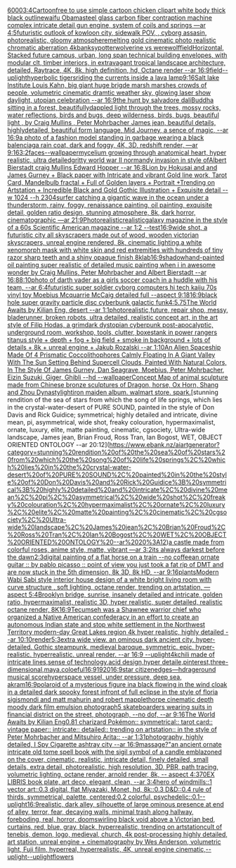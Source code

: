 [6000](https://www.ebank.nz/aiartgenerator?category=6000)[3:4](https://www.ebank.nz/aiartgenerator?category=3%3A4)[Cartoon](https://www.ebank.nz/aiartgenerator?category=Cartoon)[free to use simple cartoon chicken clipart white body thick black outline](https://www.ebank.nz/aiartgenerator?category=free%20to%20use%20simple%20cartoon%20chicken%20clipart%20white%20body%20thick%20black%20outline)[waifu Obama](https://www.ebank.nz/aiartgenerator?category=waifu%20Obama)[steel glass carbon fiber contraption machine complex intricate detail gun engine, system of coils and springs —ar 4:5](https://www.ebank.nz/aiartgenerator?category=steel%20glass%20carbon%20fiber%20contraption%20machine%20complex%20intricate%20detail%20gun%20engine%2C%20system%20of%20coils%20and%20springs%20%E2%80%94ar%204%3A5)[futuristic outlook of kowloon city, sidewalk POV, , cyborg assasin, photorealistic, gloomy atmosphere](https://www.ebank.nz/aiartgenerator?category=futuristic%20outlook%20of%20kowloon%20city%2C%20sidewalk%20POV%2C%20%2C%20cyborg%20assasin%2C%20photorealistic%2C%20gloomy%20atmosphere)[melting gold cinematic photo realistic chromatic aberration 4k](https://www.ebank.nz/aiartgenerator?category=melting%20gold%20cinematic%20photo%20realistic%20chromatic%20aberration%204k)[banksy](https://www.ebank.nz/aiartgenerator?category=banksy)[potter](https://www.ebank.nz/aiartgenerator?category=potter)[wolverine vs werewolf](https://www.ebank.nz/aiartgenerator?category=wolverine%20vs%20werewolf)[field](https://www.ebank.nz/aiartgenerator?category=field)[Horizontal, Stacked future campus, urban, long span technical building envelopes, with modular clt, timber interiors, in extravagant tropical landscape architecture, detailed, Raytrace, 4K, 8k, high definition, hd, Octane render --ar 16:9](https://www.ebank.nz/aiartgenerator?category=Horizontal%2C%20Stacked%20future%20campus%2C%20urban%2C%20long%20span%20technical%20building%20envelopes%2C%20with%20modular%20clt%2C%20timber%20interiors%2C%20in%20extravagant%20tropical%20landscape%20architecture%2C%20detailed%2C%20Raytrace%2C%204K%2C%208k%2C%20high%20definition%2C%20hd%2C%20Octane%20render%20--ar%2016%3A9)[field](https://www.ebank.nz/aiartgenerator?category=field)[--uplight](https://www.ebank.nz/aiartgenerator?category=--uplight)[hyperbolic tigers](https://www.ebank.nz/aiartgenerator?category=hyperbolic%20tigers)[riding the currents inside a lava lamp](https://www.ebank.nz/aiartgenerator?category=riding%20the%20currents%20inside%20a%20lava%20lamp)[9:16](https://www.ebank.nz/aiartgenerator?category=9%3A16)[Salt lake Institute Louis Kahn, big giant huge brigde marsh marshes crowds of people, volumetric cinematic dramtic weather sky, glowing laser show daylight, utopian celebration --ar 16:9](https://www.ebank.nz/aiartgenerator?category=Salt%20lake%20Institute%20Louis%20Kahn%2C%20big%20giant%20huge%20brigde%20marsh%20marshes%20crowds%20of%20people%2C%20volumetric%20cinematic%20dramtic%20weather%20sky%2C%20glowing%20laser%20show%20daylight%2C%20utopian%20celebration%20--ar%2016%3A9)[the hunt by salvadore dali](https://www.ebank.nz/aiartgenerator?category=the%20hunt%20by%20salvadore%20dali)[Buddha sitting in a forest,  beautifullydappled light through the trees, mossy rocks, water reflections, birds and bugs, deep wilderness, birds, bugs, beautiful light , by  Craig Mullins , Peter Mohrbacher James jean, beautiful details, highlydetailed, beautiful form language, Mid Journey, a sence of magic, --ar 16:9](https://www.ebank.nz/aiartgenerator?category=Buddha%20sitting%20in%20a%20forest%2C%20%20beautifullydappled%20light%20through%20the%20trees%2C%20mossy%20rocks%2C%20water%20reflections%2C%20birds%20and%20bugs%2C%20deep%20wilderness%2C%20birds%2C%20bugs%2C%20beautiful%20light%20%2C%20by%20%20Craig%20Mullins%20%2C%20Peter%20Mohrbacher%20James%20jean%2C%20beautiful%20details%2C%20highlydetailed%2C%20beautiful%20form%20language%2C%20Mid%20Journey%2C%20a%20sence%20of%20magic%2C%20--ar%2016%3A9)[a photo of a fashion model standing in garbage wearing a black balenciaga rain coat, dark and foggy, 4K, 3D, redshift render, —ar 9:16](https://www.ebank.nz/aiartgenerator?category=a%20photo%20of%20a%20fashion%20model%20standing%20in%20garbage%20wearing%20a%20black%20balenciaga%20rain%20coat%2C%20dark%20and%20foggy%2C%204K%2C%203D%2C%20redshift%20render%2C%20%E2%80%94ar%209%3A16)[3:2](https://www.ebank.nz/aiartgenerator?category=3%3A2)[faces--wallpaper](https://www.ebank.nz/aiartgenerator?category=faces--wallpaper)[](https://www.ebank.nz/aiartgenerator?category=)[mycelium growing through anatomical heart, hyper realistic, ultra detailed](https://www.ebank.nz/aiartgenerator?category=mycelium%20growing%20through%20anatomical%20heart%2C%20hyper%20realistic%2C%20ultra%20detailed)[gritty world war II normandy invasion in style ofAlbert Bierstadt craig Mullins Edward Hopper --ar 16:8](https://www.ebank.nz/aiartgenerator?category=gritty%20world%20war%20II%20normandy%20invasion%20in%20style%20ofAlbert%20Bierstadt%20craig%20Mullins%20Edward%20Hopper%20--ar%2016%3A8)[Lion by Hokusai and and James Gurney + Black paper with Intricate and vibrant Gold line work, Tarot Card, Mandelbulb fractal + Full of Golden layers + Portrait +Trending on Artstation + Incredible Black and Gold Gothic Illustration + Exquisite detail --w 1024 --h 2304](https://www.ebank.nz/aiartgenerator?category=Lion%20by%20Hokusai%20and%20and%20James%20Gurney%20%2B%20Black%20paper%20with%20Intricate%20and%20vibrant%20Gold%20line%20work%2C%20Tarot%20Card%2C%20Mandelbulb%20fractal%20%2B%20Full%20of%20Golden%20layers%20%2B%20Portrait%20%2BTrending%20on%20Artstation%20%2B%20Incredible%20Black%20and%20Gold%20Gothic%20Illustration%20%2B%20Exquisite%20detail%20--w%201024%20--h%202304)[surfer catching a gigantic wave in the ocean under a thunderstorm, rainy, foggy, renaissance painting, oil painting, exquisite detail, golden ratio design, stunning atmosphere, 8k, dark horror, cinematographic —ar 21:9](https://www.ebank.nz/aiartgenerator?category=surfer%20catching%20a%20gigantic%20wave%20in%20the%20ocean%20under%20a%20thunderstorm%2C%20rainy%2C%20foggy%2C%20renaissance%20painting%2C%20oil%20painting%2C%20exquisite%20detail%2C%20golden%20ratio%20design%2C%20stunning%20atmosphere%2C%208k%2C%20dark%20horror%2C%20cinematographic%20%E2%80%94ar%2021%3A9)[Photorealistic](https://www.ebank.nz/aiartgenerator?category=Photorealistic)[realistic](https://www.ebank.nz/aiartgenerator?category=realistic)[galaxy magazine in the style of a 60s Scientific American magazine --ar 1:2 --test](https://www.ebank.nz/aiartgenerator?category=galaxy%20magazine%20in%20the%20style%20of%20a%2060s%20Scientific%20American%20magazine%20--ar%201%3A2%20--test)[16:9](https://www.ebank.nz/aiartgenerator?category=16%3A9)[wide shot, a futuristic city all skyscrapers made out of wood, wooden victorian skyscrapers, unreal engine rendered,  8k, cinematic lighting,](https://www.ebank.nz/aiartgenerator?category=wide%20shot%2C%20a%20futuristic%20city%20all%20skyscrapers%20made%20out%20of%20wood%2C%20wooden%20victorian%20skyscrapers%2C%20unreal%20engine%20rendered%2C%20%208k%2C%20cinematic%20lighting%2C)[a white xenomorph mask with white skin and red extremities with hundreds of tiny razor sharp teeth and a shiny opaque finish 8k](https://www.ebank.nz/aiartgenerator?category=a%20white%20xenomorph%20mask%20with%20white%20skin%20and%20red%20extremities%20with%20hundreds%20of%20tiny%20razor%20sharp%20teeth%20and%20a%20shiny%20opaque%20finish%208k)[lab](https://www.ebank.nz/aiartgenerator?category=lab)[16:9](https://www.ebank.nz/aiartgenerator?category=16%3A9)[shadow](https://www.ebank.nz/aiartgenerator?category=shadow)[hand-painted oil painting super realistic of detailed music painting when i in awesome wonder by Craig Mullins, Peter Mohrbacher and Albert Bierstadt --ar 16:8](https://www.ebank.nz/aiartgenerator?category=hand-painted%20oil%20painting%20super%20realistic%20of%20detailed%20music%20painting%20when%20i%20in%20awesome%20wonder%20by%20Craig%20Mullins%2C%20Peter%20Mohrbacher%20and%20Albert%20Bierstadt%20--ar%2016%3A8)[8:10](https://www.ebank.nz/aiartgenerator?category=8%3A10)[photo of darth vader as a girls soccer coach in a huddle with his team, --ar 6:4](https://www.ebank.nz/aiartgenerator?category=photo%20of%20darth%20vader%20as%20a%20girls%20soccer%20coach%20in%20a%20huddle%20with%20his%20team%2C%20--ar%206%3A4)[futuristic super soldier cyborg computers hi tech kaiju 70s vinyl toy Moebius Mcquarrie McCaig detailed full --aspect 9:18](https://www.ebank.nz/aiartgenerator?category=futuristic%20super%20soldier%20cyborg%20computers%20hi%20tech%20kaiju%2070s%20vinyl%20toy%20Moebius%20Mcquarrie%20McCaig%20detailed%20full%20--aspect%209%3A18)[16:9](https://www.ebank.nz/aiartgenerator?category=16%3A9)[black hole super gravity particle disc cyberbunk galactic funk](https://www.ebank.nz/aiartgenerator?category=black%20hole%20super%20gravity%20particle%20disc%20cyberbunk%20galactic%20funk)[4:5](https://www.ebank.nz/aiartgenerator?category=4%3A5)[.75](https://www.ebank.nz/aiartgenerator?category=.75)[The World Awaits by Kilian Eng, desert --ar 1:1](https://www.ebank.nz/aiartgenerator?category=The%20World%20Awaits%20by%20Kilian%20Eng%2C%20desert%20--ar%201%3A1)[photorealistic,](https://www.ebank.nz/aiartgenerator?category=photorealistic%2C)[future, repair shop, messy, bladerunner, broken robots, ultra detailed, realistic concept art, in the art style of Filip Hodas, a grimdark dystopian cyberpunk post-apocalyptic, underground room, workshop, tools, clutter, boxes](https://www.ebank.nz/aiartgenerator?category=future%2C%20repair%20shop%2C%20messy%2C%20bladerunner%2C%20broken%20robots%2C%20ultra%20detailed%2C%20realistic%20concept%20art%2C%20in%20the%20art%20style%20of%20Filip%20Hodas%2C%20a%20grimdark%20dystopian%20cyberpunk%20post-apocalyptic%2C%20underground%20room%2C%20workshop%2C%20tools%2C%20clutter%2C%20boxes)[tank in power rangers titanus style + depth + fog + big field + smoke in background + lots of details + 8k + unreal engine + Jakub Rozalski --ar 1:10](https://www.ebank.nz/aiartgenerator?category=tank%20in%20power%20rangers%20titanus%20style%20%2B%20depth%20%2B%20fog%20%2B%20big%20field%20%2B%20smoke%20in%20background%20%2B%20lots%20of%20details%20%2B%208k%20%2B%20unreal%20engine%20%2B%20Jakub%20Rozalski%20--ar%201%3A10)[An Alien Spaceship Made Of 4 Prismatic Coccolithophores Calmly Floating In A Giant Valley With The Sun Setting Behind Supercell Clouds, Painted With Natural Colors, In The Style Of James Gurney, Dan Seagrave, Moebius, Peter Mohrbacher, Eizin Suzuki, Giger, Ghibli --hd --wallpaper](https://www.ebank.nz/aiartgenerator?category=An%20Alien%20Spaceship%20Made%20Of%204%20Prismatic%20Coccolithophores%20Calmly%20Floating%20In%20A%20Giant%20Valley%20With%20The%20Sun%20Setting%20Behind%20Supercell%20Clouds%2C%20Painted%20With%20Natural%20Colors%2C%20In%20The%20Style%20Of%20James%20Gurney%2C%20Dan%20Seagrave%2C%20Moebius%2C%20Peter%20Mohrbacher%2C%20Eizin%20Suzuki%2C%20Giger%2C%20Ghibli%20--hd%20--wallpaper)[Concept Map of animal sculpture made from Chinese bronze sculptures of Dragon, horse, Ox Horn, Shang and Zhou Dynasty](https://www.ebank.nz/aiartgenerator?category=Concept%20Map%20of%20animal%20sculpture%20made%20from%20Chinese%20bronze%20sculptures%20of%20Dragon%2C%20horse%2C%20Ox%20Horn%2C%20Shang%20and%20Zhou%20Dynasty)[light](https://www.ebank.nz/aiartgenerator?category=light)[iron maiden album. walmart store. spark.](https://www.ebank.nz/aiartgenerator?category=iron%20maiden%20album.%20walmart%20store.%20spark.)[stunning rendition of the sea of stars from which the song of life springs, which lies in the crystal-water-desert of PURE SOUND, painted in the style of Don Davis and Rick Guidice; symmetrical; highly detailed and intricate, divine mean, pi, asymmetrical, wide shot, freaky colouration, hypermaximalist, ornate, luxury, elite, matte painting, cinematic, cgsociety, Ultra-wide landscape, James jean, Brian Froud, Ross Tran, Ian Bogost, WET, OBJECT ORIENTED ONTOLOGY --ar 20:12](https://www.ebank.nz/aiartgenerator?category=stunning%20rendition%20of%20the%20sea%20of%20stars%20from%20which%20the%20song%20of%20life%20springs%2C%20which%20lies%20in%20the%20crystal-water-desert%20of%20PURE%20SOUND%2C%20painted%20in%20the%20style%20of%20Don%20Davis%20and%20Rick%20Guidice%3B%20symmetrical%3B%20highly%20detailed%20and%20intricate%2C%20divine%20mean%2C%20pi%2C%20asymmetrical%2C%20wide%20shot%2C%20freaky%20colouration%2C%20hypermaximalist%2C%20ornate%2C%20luxury%2C%20elite%2C%20matte%20painting%2C%20cinematic%2C%20cgsociety%2C%20Ultra-wide%20landscape%2C%20James%20jean%2C%20Brian%20Froud%2C%20Ross%20Tran%2C%20Ian%20Bogost%2C%20WET%2C%20OBJECT%20ORIENTED%20ONTOLOGY%20--ar%2020%3A12)[a castle made from colorful roses, anime style, matte, vibrant —ar 3:2](https://www.ebank.nz/aiartgenerator?category=a%20castle%20made%20from%20colorful%20roses%2C%20anime%20style%2C%20matte%2C%20vibrant%20%E2%80%94ar%203%3A2)[its always darkest before the dawn](https://www.ebank.nz/aiartgenerator?category=its%20always%20darkest%20before%20the%20dawn)[2:3](https://www.ebank.nz/aiartgenerator?category=2%3A3)[digital painting of a flat horse on a train --no coffee](https://www.ebank.nz/aiartgenerator?category=digital%20painting%20of%20a%20flat%20horse%20on%20a%20train%20--no%20coffee)[an ornate guitar :: by pablo picasso :: point of view you just took a fat rip of DMT and are now stuck in the 5th dimension, 8k 3D, 8k HD, --ar 9:16](https://www.ebank.nz/aiartgenerator?category=an%20ornate%20guitar%20%3A%3A%20by%20pablo%20picasso%20%3A%3A%20point%20of%20view%20you%20just%20took%20a%20fat%20rip%20of%20DMT%20and%20are%20now%20stuck%20in%20the%205th%20dimension%2C%208k%203D%2C%208k%20HD%2C%20--ar%209%3A16)[plants](https://www.ebank.nz/aiartgenerator?category=plants)[Modern Wabi Sabi style interior house design of a white bright living room with curve structure , soft lighting, octane render, trending on artstation, —aspect 5:4](https://www.ebank.nz/aiartgenerator?category=Modern%20Wabi%20Sabi%20style%20interior%20house%20design%20of%20a%20white%20bright%20living%20room%20with%20curve%20structure%20%2C%20soft%20lighting%2C%20octane%20render%2C%20trending%20on%20artstation%2C%20%E2%80%94aspect%205%3A4)[Brooklyn bridge, sunrise, insanely detailed and intricate, golden ratio, hypermaximalist, realistic 3D, hyper realistic, super detailed, realistic octane render, 8K](https://www.ebank.nz/aiartgenerator?category=Brooklyn%20bridge%2C%20sunrise%2C%20insanely%20detailed%20and%20intricate%2C%20golden%20ratio%2C%20hypermaximalist%2C%20realistic%203D%2C%20hyper%20realistic%2C%20super%20detailed%2C%20realistic%20octane%20render%2C%208K)[16:9](https://www.ebank.nz/aiartgenerator?category=16%3A9)[Tecumseh was a Shawnee warrior chief who organized a Native American confederacy in an effort to create an autonomous Indian state and stop white settlement in the Northwest Territory modern-day Great Lakes region 4k hyper realistic, highly detailed --ar 10:10](https://www.ebank.nz/aiartgenerator?category=Tecumseh%20was%20a%20Shawnee%20warrior%20chief%20who%20organized%20a%20Native%20American%20confederacy%20in%20an%20effort%20to%20create%20an%20autonomous%20Indian%20state%20and%20stop%20white%20settlement%20in%20the%20Northwest%20Territory%20modern-day%20Great%20Lakes%20region%204k%20hyper%20realistic%2C%20highly%20detailed%20--ar%2010%3A10)[render](https://www.ebank.nz/aiartgenerator?category=render)[5:3](https://www.ebank.nz/aiartgenerator?category=5%3A3)[extra wide view. an ominous dark ancient city. hyper-detailed. Gothic steampunk. medieval baroque. symmetric. epic. hyper-realistic. hyperrealistic. unreal render. --ar 16:9 --uplight](https://www.ebank.nz/aiartgenerator?category=extra%20wide%20view.%20an%20ominous%20dark%20ancient%20city.%20hyper-detailed.%20Gothic%20steampunk.%20medieval%20baroque.%20symmetric.%20epic.%20hyper-realistic.%20hyperrealistic.%20unreal%20render.%20--ar%2016%3A9%20--uplight)[4k](https://www.ebank.nz/aiartgenerator?category=4k)[chili made of intricate lines,sense of technology,acid design,hyper detaile,pinterest,three-dimensional,maya,coloeful](https://www.ebank.nz/aiartgenerator?category=chili%20made%20of%20intricate%20lines%2Csense%20of%20technology%2Cacid%20design%2Chyper%20detaile%2Cpinterest%2Cthree-dimensional%2Cmaya%2Ccoloeful)[16:9](https://www.ebank.nz/aiartgenerator?category=16%3A9)[1920](https://www.ebank.nz/aiartgenerator?category=1920)[16:9](https://www.ebank.nz/aiartgenerator?category=16%3A9)[star citizen](https://www.ebank.nz/aiartgenerator?category=star%20citizen)[edges](https://www.ebank.nz/aiartgenerator?category=edges)[—hd](https://www.ebank.nz/aiartgenerator?category=%E2%80%94hd)[rage](https://www.ebank.nz/aiartgenerator?category=rage)[round musical score](https://www.ebank.nz/aiartgenerator?category=round%20musical%20score)[hyperspace vessel, under pressure, deep sea, akram](https://www.ebank.nz/aiartgenerator?category=hyperspace%20vessel%2C%20under%20pressure%2C%20deep%20sea%2C%20akram)[16:9](https://www.ebank.nz/aiartgenerator?category=16%3A9)[polaroid of a mysterious figure ina black flowing in the wind cloak in a detailed dark spooky forest infront of full eclipse in the style of floria sigismondi and matt mahurin and robert mapplethorpe cinematic depth moody dark film emulsion photograph](https://www.ebank.nz/aiartgenerator?category=polaroid%20of%20a%20mysterious%20figure%20ina%20black%20flowing%20in%20the%20wind%20cloak%20in%20a%20detailed%20dark%20spooky%20forest%20infront%20of%20full%20eclipse%20in%20the%20style%20of%20floria%20sigismondi%20and%20matt%20mahurin%20and%20robert%20mapplethorpe%20cinematic%20depth%20moody%20dark%20film%20emulsion%20photograph)[5  skateboarders wearing suits in financial district on the street, photograph, --no dof, --ar 9:16](https://www.ebank.nz/aiartgenerator?category=5%20%20skateboarders%20wearing%20suits%20in%20financial%20district%20on%20the%20street%2C%20photograph%2C%20--no%20dof%2C%20--ar%209%3A16)[The World Awaits by Kilian Eng](https://www.ebank.nz/aiartgenerator?category=The%20World%20Awaits%20by%20Kilian%20Eng)[0.8](https://www.ebank.nz/aiartgenerator?category=0.8)[1 charizard Pokémon:: symmetrical:: tarot card:: vintage paper:: intricate:: detailed:: trending on artstation:: in the style of Peter Mohrbacher and Mitsuhiro Arita:: --ar 1:3](https://www.ebank.nz/aiartgenerator?category=1%20charizard%20Pok%C3%A9mon%3A%3A%20symmetrical%3A%3A%20tarot%20card%3A%3A%20vintage%20paper%3A%3A%20intricate%3A%3A%20detailed%3A%3A%20trending%20on%20artstation%3A%3A%20in%20the%20style%20of%20Peter%20Mohrbacher%20and%20Mitsuhiro%20Arita%3A%3A%20--ar%201%3A3)[1](https://www.ebank.nz/aiartgenerator?category=1)[photography, highly detailed, I Spy Cigarette ashtray city --ar 16:9](https://www.ebank.nz/aiartgenerator?category=photography%2C%20highly%20detailed%2C%20I%20Spy%20Cigarette%20ashtray%20city%20--ar%2016%3A9)[massage?"](https://www.ebank.nz/aiartgenerator?category=massage%3F%22)[an ancient ornate intricate old tome spell book with the sigil symbol of a candle emblazoned on the cover, cinematic, realistic, intricate detail, finely detailed, small details, extra detail, photorealistic, high resolution, 3D, PBR, path tracing, volumetric lighting, octane render, arnold render, 8k, -- aspect 4:3](https://www.ebank.nz/aiartgenerator?category=an%20ancient%20ornate%20intricate%20old%20tome%20spell%20book%20with%20the%20sigil%20symbol%20of%20a%20candle%20emblazoned%20on%20the%20cover%2C%20cinematic%2C%20realistic%2C%20intricate%20detail%2C%20finely%20detailed%2C%20small%20details%2C%20extra%20detail%2C%20photorealistic%2C%20high%20resolution%2C%203D%2C%20PBR%2C%20path%20tracing%2C%20volumetric%20lighting%2C%20octane%20render%2C%20arnold%20render%2C%208k%2C%20--%20aspect%204%3A3)[70](https://www.ebank.nz/aiartgenerator?category=70)[EX LIBRIS book plate, art deco, elegant, clean, --ar 3:4](https://www.ebank.nz/aiartgenerator?category=EX%20LIBRIS%20book%20plate%2C%20art%20deco%2C%20elegant%2C%20clean%2C%20--ar%203%3A4)[hero of windmills::1 vector art::0.3 digital, flat Miyazaki, Monet, hd, 8k::0.3 D&D::0.4 rule of thirds, symmetrical, palette, centered:0.2 colorful, psychedelic::0.1](https://www.ebank.nz/aiartgenerator?category=hero%20of%20windmills%3A%3A1%20vector%20art%3A%3A0.3%20digital%2C%20flat%20Miyazaki%2C%20Monet%2C%20hd%2C%208k%3A%3A0.3%20D%26D%3A%3A0.4%20rule%20of%20thirds%2C%20symmetrical%2C%20palette%2C%20centered%3A0.2%20colorful%2C%20psychedelic%3A%3A0.1)[--uplight](https://www.ebank.nz/aiartgenerator?category=--uplight)[16:9](https://www.ebank.nz/aiartgenerator?category=16%3A9)[realistic, dark alley, silhouette of large ominous presence at end of alley, terror, fear, decaying walls, minimal trash along hallway, foreboding, real, horror, doom](https://www.ebank.nz/aiartgenerator?category=realistic%2C%20dark%20alley%2C%20silhouette%20of%20large%20ominous%20presence%20at%20end%20of%20alley%2C%20terror%2C%20fear%2C%20decaying%20walls%2C%20minimal%20trash%20along%20hallway%2C%20foreboding%2C%20real%2C%20horror%2C%20doom)[swirling black void above a Victorian bed, curtains, red, blue, gray, black, hyperrealistic, trending on artstation](https://www.ebank.nz/aiartgenerator?category=swirling%20black%20void%20above%20a%20Victorian%20bed%2C%20curtains%2C%20red%2C%20blue%2C%20gray%2C%20black%2C%20hyperrealistic%2C%20trending%20on%20artstation)[cult of tenebis, demon, logo, medieval, church, 4k post-processing highly detailed, art station, unreal engine + cinematography by Wes Anderson, volumetric light, Fuji film, hyperreal, hyperrealistic, 4K, unreal engine cinematic,](https://www.ebank.nz/aiartgenerator?category=cult%20of%20tenebis%2C%20demon%2C%20logo%2C%20medieval%2C%20church%2C%204k%20post-processing%20highly%20detailed%2C%20art%20station%2C%20unreal%20engine%20%2B%20cinematography%20by%20Wes%20Anderson%2C%20volumetric%20light%2C%20Fuji%20film%2C%20hyperreal%2C%20hyperrealistic%2C%204K%2C%20unreal%20engine%20cinematic%2C)[--uplight](https://www.ebank.nz/aiartgenerator?category=--uplight)[--uplight](https://www.ebank.nz/aiartgenerator?category=--uplight)[flowers](https://www.ebank.nz/aiartgenerator?category=flowers)